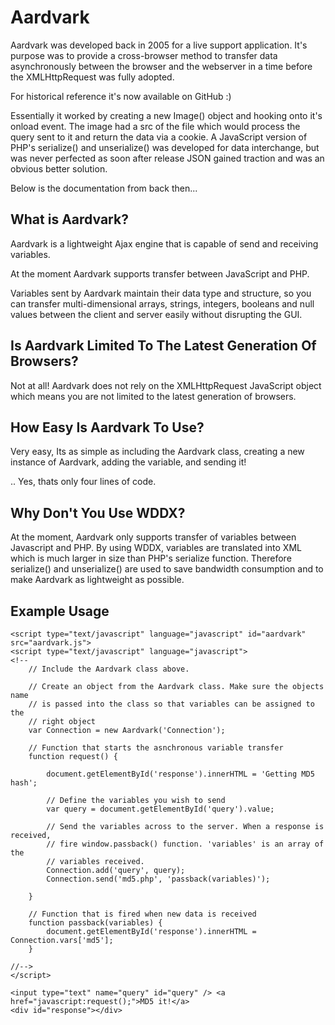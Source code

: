 # Aardvark

Aardvark was developed back in 2005 for a live support application. It's purpose was to provide a cross-browser method to transfer data asynchronously between the browser and the webserver in a time before the XMLHttpRequest was fully adopted.

For historical reference it's now available on GitHub :)

Essentially it worked by creating a new Image() object and hooking onto it's onload event. The image had a src of the file which would process the query sent to it and return the data via a cookie. A JavaScript version of PHP's serialize() and unserialize() was developed for data interchange, but was never perfected as soon after release JSON gained traction and was an obvious better solution.

Below is the documentation from back then...

## What is Aardvark?

Aardvark is a lightweight Ajax engine that is capable of send and receiving variables.

At the moment Aardvark supports transfer between JavaScript and PHP.

Variables sent by Aardvark maintain their data type and structure, so you can transfer multi-dimensional arrays, strings, integers, booleans and null values between the client and server easily without disrupting the GUI.

## Is Aardvark Limited To The Latest Generation Of Browsers?

Not at all! Aardvark does not rely on the XMLHttpRequest JavaScript object which means you are not limited to the latest generation of browsers.

## How Easy Is Aardvark To Use?

Very easy, Its as simple as including the Aardvark class, creating a new instance of Aardvark, adding the variable, and sending it!

.. Yes, thats only four lines of code.

## Why Don't You Use WDDX?

At the moment, Aardvark only supports transfer of variables between Javascript and PHP. By using WDDX, variables are translated into XML which is much larger in size than PHP's serialize function. Therefore serialize() and unserialize() are used to save bandwidth consumption and to make Aardvark as lightweight as possible.

## Example Usage

    <script type="text/javascript" language="javascript" id="aardvark" src="aardvark.js">
	<script type="text/javascript" language="javascript">
	<!--
		// Include the Aardvark class above.
	
		// Create an object from the Aardvark class. Make sure the objects name
		// is passed into the class so that variables can be assigned to the
		// right object
		var Connection = new Aardvark('Connection');
	
		// Function that starts the asnchronous variable transfer
		function request() {
	
			document.getElementById('response').innerHTML = 'Getting MD5 hash';
		
			// Define the variables you wish to send
			var query = document.getElementById('query').value;
	
			// Send the variables across to the server. When a response is received,
			// fire window.passback() function. 'variables' is an array of the
			// variables received.
			Connection.add('query', query);
			Connection.send('md5.php', 'passback(variables)');
	
		}
	
		// Function that is fired when new data is received
		function passback(variables) {
			document.getElementById('response').innerHTML = Connection.vars['md5'];
		}
	
	//-->
	</script>

    <input type="text" name="query" id="query" /> <a href="javascript:request();">MD5 it!</a>
    <div id="response"></div>
